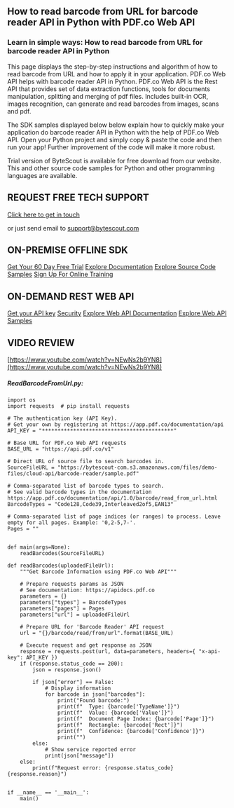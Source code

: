 ## How to read barcode from URL for barcode reader API in Python with PDF.co Web API

### Learn in simple ways: How to read barcode from URL for barcode reader API in Python

This page displays the step-by-step instructions and algorithm of how to read barcode from URL and how to apply it in your application. PDF.co Web API helps with barcode reader API in Python. PDF.co Web API is the Rest API that provides set of data extraction functions, tools for documents manipulation, splitting and merging of pdf files. Includes built-in OCR, images recognition, can generate and read barcodes from images, scans and pdf.

The SDK samples displayed below below explain how to quickly make your application do barcode reader API in Python with the help of PDF.co Web API. Open your Python project and simply copy & paste the code and then run your app! Further improvement of the code will make it more robust.

Trial version of ByteScout is available for free download from our website. This and other source code samples for Python and other programming languages are available.

## REQUEST FREE TECH SUPPORT

[Click here to get in touch](https://bytescout.zendesk.com/hc/en-us/requests/new?subject=PDF.co%20Web%20API%20Question)

or just send email to [support@bytescout.com](mailto:support@bytescout.com?subject=PDF.co%20Web%20API%20Question) 

## ON-PREMISE OFFLINE SDK 

[Get Your 60 Day Free Trial](https://bytescout.com/download/web-installer?utm_source=github-readme)
[Explore Documentation](https://bytescout.com/documentation/index.html?utm_source=github-readme)
[Explore Source Code Samples](https://github.com/bytescout/ByteScout-SDK-SourceCode/)
[Sign Up For Online Training](https://academy.bytescout.com/)


## ON-DEMAND REST WEB API

[Get your API key](https://app.pdf.co/signup?utm_source=github-readme)
[Security](https://pdf.co/security)
[Explore Web API Documentation](https://apidocs.pdf.co?utm_source=github-readme)
[Explore Web API Samples](https://github.com/bytescout/ByteScout-SDK-SourceCode/tree/master/PDF.co%20Web%20API)

## VIDEO REVIEW

[https://www.youtube.com/watch?v=NEwNs2b9YN8](https://www.youtube.com/watch?v=NEwNs2b9YN8)




<!-- code block begin -->

##### **ReadBarcodeFromUrl.py:**
    
```
import os
import requests  # pip install requests

# The authentication key (API Key).
# Get your own by registering at https://app.pdf.co/documentation/api
API_KEY = "******************************************"

# Base URL for PDF.co Web API requests
BASE_URL = "https://api.pdf.co/v1"

# Direct URL of source file to search barcodes in.
SourceFileURL = "https://bytescout-com.s3.amazonaws.com/files/demo-files/cloud-api/barcode-reader/sample.pdf"

# Comma-separated list of barcode types to search.
# See valid barcode types in the documentation https://app.pdf.co/documentation/api/1.0/barcode/read_from_url.html
BarcodeTypes = "Code128,Code39,Interleaved2of5,EAN13"

# Comma-separated list of page indices (or ranges) to process. Leave empty for all pages. Example: '0,2-5,7-'.
Pages = ""


def main(args=None):
    readBarcodes(SourceFileURL)

def readBarcodes(uploadedFileUrl):
    """Get Barcode Information using PDF.co Web API"""

    # Prepare requests params as JSON
    # See documentation: https://apidocs.pdf.co
    parameters = {}
    parameters["types"] = BarcodeTypes
    parameters["pages"] = Pages
    parameters["url"] = uploadedFileUrl

    # Prepare URL for 'Barcode Reader' API request
    url = "{}/barcode/read/from/url".format(BASE_URL)

    # Execute request and get response as JSON
    response = requests.post(url, data=parameters, headers={ "x-api-key": API_KEY })
    if (response.status_code == 200):
        json = response.json()

        if json["error"] == False:
            # Display information
            for barcode in json["barcodes"]:
                print("Found barcode:")
                print(f"  Type: {barcode['TypeName']}")
                print(f"  Value: {barcode['Value']}")
                print(f"  Document Page Index: {barcode['Page']}")
                print(f"  Rectangle: {barcode['Rect']}")
                print(f"  Confidence: {barcode['Confidence']}")
                print("")
        else:
            # Show service reported error
            print(json["message"])
    else:
        print(f"Request error: {response.status_code} {response.reason}")


if __name__ == '__main__':
    main()
```

<!-- code block end -->